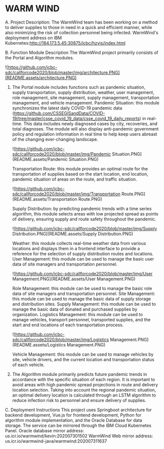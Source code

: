 # WARM WIND

A. Project Description:
The WarmWind team has been working on a method to deliver supplies to those in need in a quick and efficient manner, while also minimizing the risk of collection personnel being infected. WarmWind's deployment address on IBM Kubernetes:http://184.173.5.45:30875/icbc/hzyjs/index.html

B. Function Module Description
The WarmWind project primarily consists of the Portal and Algorithm modules.

![https://github.com/icbc-sdc/callforcode2020/blob/master/img/architecture.PNG](README.assets/architecture.PNG)

1. The Portal module includes functions such as pandemic situation, supply transportation, supply distribution, weather, user management, role management, site management, supply management, transportation management, and vehicle management.
    Pandemic Situation: this module synchronizes the latest daily COVID-19 pandemic data (https://github.com/CSSEGISandData/COVID-19/tree/master/csse_covid_19_data/csse_covid_19_daily_reports) in real-time. This data includes newly diagnosed cases by city, recoveries, and total diagnoses. The module will also display anti-pandemic government policy and regulation information in real time to help keep users abreast of the changing ever-changing landscape.
    
    ![https://github.com/icbc-sdc/callforcode2020/blob/master/img/Pandemic Situation.PNG](README.assets/Pandemic Situation.PNG)
    
    Transportation Route: this module provides an optimal route for the transportation of supplies based on the start location, end location, pandemic situation of areas on the route, and traffic situation. 
    
    ![https://github.com/icbc-sdc/callforcode2020/blob/master/img/Transportation Route.PNG](README.assets/Transportation Route.PNG)
    
    Supply Distribution: by predicting pandemic trends with a time series algorithm, this module selects areas with low projected spread as points of delivery, ensuring supply and route safety throughout the pandemic.
    
    ![https://github.com/icbc-sdc/callforcode2020/blob/master/img/Supply Distribution.PNG](README.assets/Supply Distribution.PNG)
    
    Weather: this module collects real-time weather data from various locations and displays them in a frontend interface to provide a reference for the selection of supply distribution routes and locations.
    User Management: this module can be used to manage the basic user data of site managers and transportation personnel.
    
    ![https://github.com/icbc-sdc/callforcode2020/blob/master/img/User Management.PNG](README.assets/User Management.PNG)
    
    Role Management: this module can be used to manage the basic role data of site managers and transportation personnel.
    Site Management: this module can be used to manage the basic data of supply storage and distribution sites.
    Supply Management: this module can be used to manage the basic data of donated and purchased supplies by organization.
    Logistics Management: this module can be used to manage vehicles, transport personnel, transported supplies, and the start and end locations of each transportation process.
    
    ![https://github.com/icbc-sdc/callforcode2020/blob/master/img/Logistics Management.PNG](README.assets/Logistics Management.PNG)
    
    Vehicle Management: this module can be used to manage vehicles by site, vehicle drivers, and the current location and transportation status of each vehicle.
    
2. The Algorithm module primarily predicts future pandemic trends in accordance with the specific situation of each region. It is important to avoid areas with high pandemic spread projections in route and delivery location selection. Taking into account the regional pandemic situation, an optimal delivery location is calculated through an LSTM algorithm to reduce infection risk to personnel and ensure delivery of supplies.

C. Deployment Instructions
  This project uses Springboot architecture for backend development, Vue.js for frontend development, Python for algorithm module implementation, and the Oracle Database for data storage. The service can be mirrored through the IBM Cloud Kubernetes Panel.
  Oracle database mirror address: us.icr.io/warmwind/kevin:202007301502
  WarmWind Web mirror address: us.icr.io/warmwind-java/warmwind:202007311637